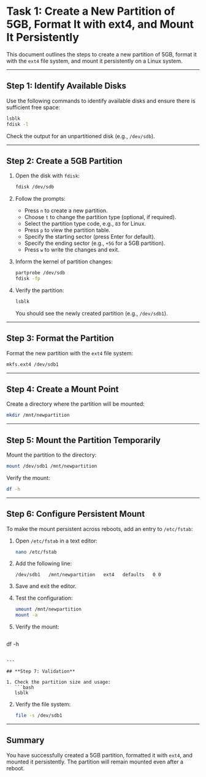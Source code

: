 # Task 1: Create a New Partition of 5GB, Format It with ext4, and Mount It Persistently

This document outlines the steps to create a new partition of 5GB, format it with the `ext4` file system, and mount it persistently on a Linux system.

---

## **Step 1: Identify Available Disks**

Use the following commands to identify available disks and ensure there is sufficient free space:
```bash
lsblk
fdisk -l
```
Check the output for an unpartitioned disk (e.g., `/dev/sdb`).

---

## **Step 2: Create a 5GB Partition**

1. Open the disk with `fdisk`:
   ```bash
   fdisk /dev/sdb
   ```
2. Follow the prompts:
   - Press `n` to create a new partition.
   - Choose `t` to change the partition type (optional, if required).
   - Select the partition type code, e.g., `83` for Linux.
   - Press `p` to view the partition table.
   - Specify the starting sector (press Enter for default).
   - Specify the ending sector (e.g., `+5G` for a 5GB partition).
   - Press `w` to write the changes and exit.

3. Inform the kernel of partition changes:
   ```bash
   partprobe /dev/sdb
   fdisk -fp
   ```

4. Verify the partition:
   ```bash
   lsblk
   ```
   You should see the newly created partition (e.g., `/dev/sdb1`).

---

## **Step 3: Format the Partition**

Format the new partition with the `ext4` file system:
```bash
mkfs.ext4 /dev/sdb1
```

---

## **Step 4: Create a Mount Point**

Create a directory where the partition will be mounted:
```bash
mkdir /mnt/newpartition
```

---

## **Step 5: Mount the Partition Temporarily**

Mount the partition to the directory:
```bash
mount /dev/sdb1 /mnt/newpartition
```

Verify the mount:
```bash
df -h
```

---

## **Step 6: Configure Persistent Mount**

To make the mount persistent across reboots, add an entry to `/etc/fstab`:

1. Open `/etc/fstab` in a text editor:
   ```bash
   nano /etc/fstab
   ```

2. Add the following line:
   ```plaintext
   /dev/sdb1   /mnt/newpartition   ext4   defaults   0 0
   ```

3. Save and exit the editor.

4. Test the configuration:
   ```bash
   umount /mnt/newpartition
   mount -a
   ```

5. Verify the mount:
   ```bash
df -h
```

---

## **Step 7: Validation**

1. Check the partition size and usage:
   ```bash
   lsblk
   ```
2. Verify the file system:
   ```bash
   file -s /dev/sdb1
   ```

---

## **Summary**

You have successfully created a 5GB partition, formatted it with `ext4`, and mounted it persistently. The partition will remain mounted even after a reboot.
